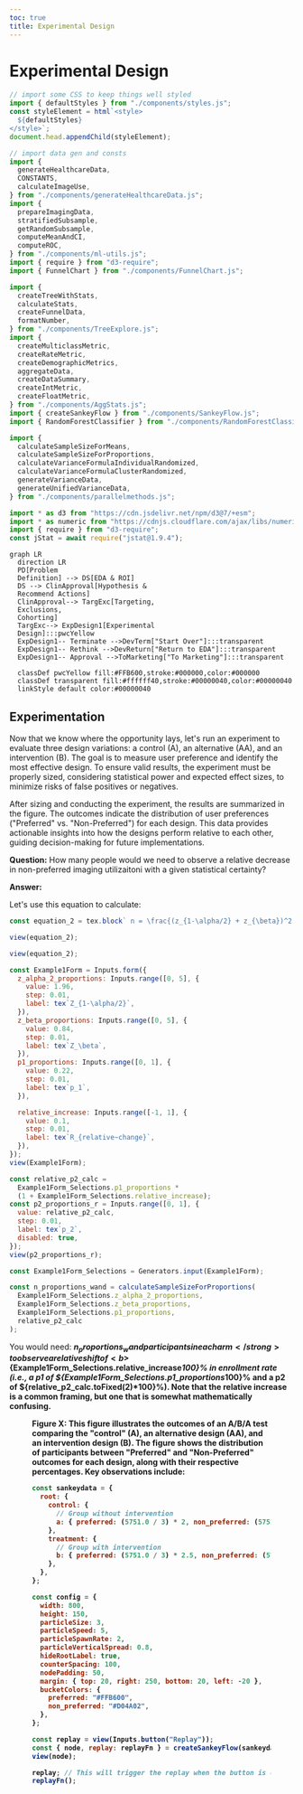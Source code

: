 ```yaml
---
toc: true
title: Experimental Design
---
```


# Experimental Design

```js
// import some CSS to keep things well styled
import { defaultStyles } from "./components/styles.js";
const styleElement = html`<style>
  ${defaultStyles}
</style>`;
document.head.appendChild(styleElement);
```

```js
// import data gen and consts
import {
  generateHealthcareData,
  CONSTANTS,
  calculateImageUse,
} from "./components/generateHealthcareData.js";
import {
  prepareImagingData,
  stratifiedSubsample,
  getRandomSubsample,
  computeMeanAndCI,
  computeROC,
} from "./components/ml-utils.js";
import { require } from "d3-require";
import { FunnelChart } from "./components/FunnelChart.js";

import {
  createTreeWithStats,
  calculateStats,
  createFunnelData,
  formatNumber,
} from "./components/TreeExplore.js";
import {
  createMulticlassMetric,
  createRateMetric,
  createDemographicMetrics,
  aggregateData,
  createDataSummary,
  createIntMetric,
  createFloatMetric,
} from "./components/AggStats.js";
import { createSankeyFlow } from "./components/SankeyFlow.js";
import { RandomForestClassifier } from "./components/RandomForestClassifier.js";
```

```js
import {
  calculateSampleSizeForMeans,
  calculateSampleSizeForProportions,
  calculateVarianceFormulaIndividualRandomized,
  calculateVarianceFormulaClusterRandomized,
  generateVarianceData,
  generateUnifiedVarianceData,
} from "./components/parallelmethods.js";
```

```js
import * as d3 from "https://cdn.jsdelivr.net/npm/d3@7/+esm";
import * as numeric from "https://cdnjs.cloudflare.com/ajax/libs/numeric/1.2.6/numeric.min.js";
import { require } from "d3-require";
const jStat = await require("jstat@1.9.4");
```

```mermaid
graph LR
  direction LR
  PD[Problem
  Definition] --> DS[EDA & ROI]
  DS --> ClinApproval[Hypothesis &
  Recommend Actions]
  ClinApproval--> TargExc[Targeting,
  Exclusions,
  Cohorting]
  TargExc--> ExpDesign1[Experimental
  Design]:::pwcYellow
  ExpDesign1-- Terminate -->DevTerm["Start Over"]:::transparent
  ExpDesign1-- Rethink -->DevReturn["Return to EDA"]:::transparent
  ExpDesign1-- Approval -->ToMarketing["To Marketing"]:::transparent

  classDef pwcYellow fill:#FFB600,stroke:#000000,color:#000000
  classDef transparent fill:#ffffff40,stroke:#00000040,color:#00000040
  linkStyle default color:#00000040
```

## Experimentation

Now that we know where the opportunity lays, let's run an experiment to evaluate three design variations: a control (A), an alternative (AA), and an intervention (B). The goal is to measure user preference and identify the most effective design. To ensure valid results, the experiment must be properly sized, considering statistical power and expected effect sizes, to minimize risks of false positives or negatives.

After sizing and conducting the experiment, the results are summarized in the figure. The outcomes indicate the distribution of user preferences ("Preferred" vs. "Non-Preferred") for each design. This data provides actionable insights into how the designs perform relative to each other, guiding decision-making for future implementations.

**Question:** How many people would we need to observe a relative decrease in non-preferred imaging utilizaitoni with a given statistical certainty?

**Answer:**

Let's use this equation to calculate:

```js
const equation_2 = tex.block` n = \frac{(z_{1-\alpha/2} + z_{\beta})^2 [p_1 (1 - p_1) + p_2 (1 - p_2)]}{(p_1 - p_2)^2} `;

view(equation_2);
```

```js
view(equation_2);
```

```js
const Example1Form = Inputs.form({
  z_alpha_2_proportions: Inputs.range([0, 5], {
    value: 1.96,
    step: 0.01,
    label: tex`Z_{1-\alpha/2}`,
  }),
  z_beta_proportions: Inputs.range([0, 5], {
    value: 0.84,
    step: 0.01,
    label: tex`Z_\beta`,
  }),
  p1_proportions: Inputs.range([0, 1], {
    value: 0.22,
    step: 0.01,
    label: tex`p_1`,
  }),

  relative_increase: Inputs.range([-1, 1], {
    value: 0.1,
    step: 0.01,
    label: tex`R_{relative~change}`,
  }),
});
view(Example1Form);
```

```js
const relative_p2_calc =
  Example1Form_Selections.p1_proportions *
  (1 + Example1Form_Selections.relative_increase);
const p2_proportions_r = Inputs.range([0, 1], {
  value: relative_p2_calc,
  step: 0.01,
  label: tex`p_2`,
  disabled: true,
});
view(p2_proportions_r);
```

```js
const Example1Form_Selections = Generators.input(Example1Form);
```

```js
const n_proportions_wand = calculateSampleSizeForProportions(
  Example1Form_Selections.z_alpha_2_proportions,
  Example1Form_Selections.z_beta_proportions,
  Example1Form_Selections.p1_proportions,
  relative_p2_calc
);
```

<!-- prettier-ignore -->
You would need: <strong>${n_proportions_wand} participants in each arm </strong> to observe a relative shift of <b>${Example1Form_Selections.relative_increase*100}%</b> in enrollment rate (i.e., a p1 of ${Example1Form_Selections.p1_proportions*100}% and a p2 of ${relative_p2_calc.toFixed(2)*100}%). Note that the relative increase is a common framing, but one that is somewhat mathematically confusing.

<figure>
<figcaption> <strong> Figure X</strong>: This figure illustrates the outcomes of an A/B/A test comparing the "control" (A), an alternative design (AA), and an intervention design (B). The figure shows the distribution of participants between "Preferred" and "Non-Preferred" outcomes for each design, along with their respective percentages. Key observations include:

</figcaption>

```js
const sankeydata = {
  root: {
    control: {
      // Group without intervention
      a: { preferred: (5751.0 / 3) * 2, non_preferred: (5751.0 / 3) * 1 },
    },
    treatment: {
      // Group with intervention
      b: { preferred: (5751.0 / 3) * 2.5, non_preferred: (5751.0 / 3) * 0.5 },
    },
  },
};

const config = {
  width: 800,
  height: 150,
  particleSize: 3,
  particleSpeed: 5,
  particleSpawnRate: 2,
  particleVerticalSpread: 0.8,
  hideRootLabel: true,
  counterSpacing: 100,
  nodePadding: 50,
  margin: { top: 20, right: 250, bottom: 20, left: -20 },
  bucketColors: {
    preferred: "#FFB600",
    non_preferred: "#D04A02",
  },
};

const replay = view(Inputs.button("Replay"));
const { node, replay: replayFn } = createSankeyFlow(sankeydata, config);
view(node);
```

```js
replay; // This will trigger the replay when the button is clicked
replayFn();
```

</figure>
